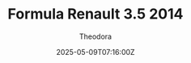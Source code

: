 ---
title: "Formula Renault 3.5 2014"
meta_title: ""
description: "Formula Renault 3.5 2014 by Virtua Simulazioni ready to race!"
date: 2025-05-09T07:16:00Z
thumb: leZb4FK
mainimage: TFnwFq4
cargallery: ["0vyar3Y", "yo915j1", "t8h1Xlj"]
categories: ["Car"]
author: "Theodora"
tags: ["Renault", "R2R", "Formula Renault Series", "Formula", "Virtua Simulazioni", "2014", "France"]
draft: false
link: https://modsfire.com/062PxKsU6t5lgHJ
zipsize: "328 MB"
manu: Renault
vars: ["HDF", "MDF", "LDF"]
championship: FR 3.5 Series
country: France
year: 2014
engine: Zytek ZRS03 V8
class: Formula
drivetrain: RWD
power: "530 bhp"
torque: "445"
mass: "690"
speed: "310"
accel: "3 seconds"
gb: 6-speed
creator: Virtua Simulazioni
version: "V1"
csp: "0.2.5"
carname: "Formula Renault 3.5"
folder: "vsfr-formularenault35_2014_mdf"
livery: "Included"
r2r: 1
host: ModsFire
---